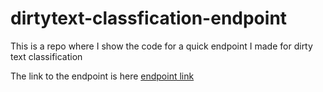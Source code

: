 # dirtytext-classfication-endpoint

This is a repo where I show the code for a quick endpoint I made for dirty text classification

The link to the endpoint is here [endpoint link](https://dirty-text-classification.herokuapp.com/docs)
